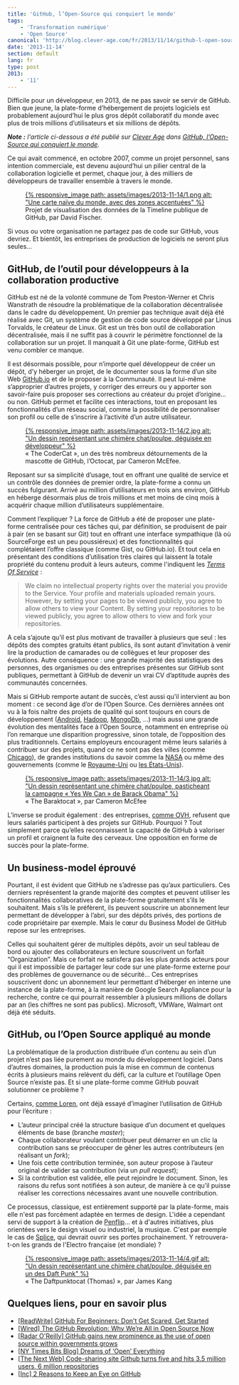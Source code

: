 ```yaml
---
title: 'GitHub, l’Open-Source qui conquiert le monde'
tags:
    - 'Transformation numérique'
    - 'Open Source'
canonical: 'http://blog.clever-age.com/fr/2013/11/14/github-l-open-source-qui-conquiert-le-monde/'
date: '2013-11-14'
section: default
lang: fr
type: post
2013:
    - '11'
---
```


Difficile pour un développeur, en 2013, de ne pas savoir se servir de GitHub. Bien que jeune, la plate-forme d’hébergement de projets logiciels est probablement aujourd’hui le plus gros dépôt collaboratif du monde avec plus de trois millions d’utilisateurs et six millions de dépôts.

<!-- more -->

<em class="canonical">**Note&nbsp;:** l'article ci-dessous a été publié sur [Clever Age](http://www.clever-age.com/fr/) dans [GitHub, l’Open-Source qui conquiert le monde](http://blog.clever-age.com/fr/2013/11/14/github-l-open-source-qui-conquiert-le-monde/).</em>

Ce qui avait commencé, en octobre 2007, comme un projet personnel, sans intention commerciale, est devenu aujourd’hui un pilier central de la collaboration logicielle et permet, chaque jour, à des milliers de développeurs de travailler ensemble à travers le monde.

<figure>
  <a href="//davidfischer.github.io/gdc2/#languages/All">
    {% responsive_image path: assets/images/2013-11-14/1.png alt: "Une carte naïve du monde, avec des zones accentuées" %}
  </a>
  <figcaption>Projet de visualisation des données de la Timeline publique de GitHub, par David Fischer.</figcaption>
</figure>

Si vous ou votre organisation ne partagez pas de code sur GitHub, vous devriez. Et bientôt, les entreprises de production de logiciels ne seront plus seules…

## GitHub, de l’outil pour développeurs à la collaboration productive

GitHub est né de la volonté commune de Tom Preston-Werner et Chris Wanstrath de résoudre la problématique de la collaboration décentralisée dans le cadre du développement. Un premier pas technique avait déjà été réalisé avec Git, un système de gestion de code source développé par Linus Torvalds, le créateur de Linux. Git est un très bon outil de collaboration décentralisée, mais il ne suffit pas à couvrir le périmètre fonctionnel de la collaboration sur un projet. Il manquait à Git une plate-forme, GitHub est venu combler ce manque.

Il est désormais possible, pour n’importe quel développeur de créer un dépôt, d’y héberger un projet, de le documenter sous la forme d’un site Web [GitHub.io](https://pages.github.com/ "GitHub.io, plate-forme d&#039;hébergement associée aux projets GitHub") et de le proposer à la Communauté. Il peut lui-même s’approprier d’autres projets, y corriger des erreurs ou y apporter son savoir-faire puis proposer ses corrections au créateur du projet d’origine… ou non. GitHub permet et facilite ces interactions, tout en proposant les fonctionnalités d’un réseau social, comme la possibilité de personnaliser son profil ou celle de s’inscrire à l’activité d’un autre utilisateur.

<figure>
  <a href="https://octodex.github.com/codercat/">
    {% responsive_image path: assets/images/2013-11-14/2.jpg alt: "Un dessin représentant une chimère chat/poulpe, déguisée en développeur" %}
  </a>
  <figcaption>&laquo;&nbsp;The CoderCat&nbsp;&raquo;, un des très nombreux détournements de la mascotte de GitHub, l’Octocat, par Cameron McEfee.</figcaption>
</figure>

Reposant sur sa simplicité d’usage, tout en offrant une qualité de service et un contrôle des données de premier ordre, la plate-forme a connu un succès fulgurant. Arrivé au million d’utilisateurs en trois ans environ, GitHub en héberge désormais plus de trois millions et met moins de cinq mois à acquérir chaque million d’utilisateurs supplémentaire.

Comment l’expliquer&nbsp;? La force de GitHub a été de proposer une plate-forme centralisée pour ces tâches qui, par définition, se produisent de pair à pair (en se basant sur Git) tout en offrant une interface sympathique (là où SourceForge est un peu poussiéreux) et des fonctionnalités qui complétaient l’offre classique (comme Gist, ou GitHub.io). Et tout cela en présentant des conditions d’utilisation très claires qui laissent la totale propriété du contenu produit à leurs auteurs, comme l'indiquent les [_Terms Of Service_](https://help.github.com/articles/github-terms-of-service/ "GitHub Terms of Service")&nbsp;:

> We claim no intellectual property rights over the material you provide to the Service. Your profile and materials uploaded remain yours. However, by setting your pages to be viewed publicly, you agree to allow others to view your Content. By setting your repositories to be viewed publicly, you agree to allow others to view and fork your repositories.

A cela s’ajoute qu’il est plus motivant de travailler à plusieurs que seul&nbsp;: les dépôts des comptes gratuits étant publics, ils sont autant d’invitation à venir lire la production de camarades ou de collègues et leur proposer des évolutions. Autre conséquence&nbsp;: une grande majorité des statistiques des personnes, des organismes ou des entreprises présentes sur GitHub sont publiques, permettant à GitHub de devenir un vrai CV d’aptitude auprès des communautés concernées.

Mais si GitHub remporte autant de succès, c’est aussi qu’il intervient au bon moment&nbsp;: ce second âge d’or de l’Open Source. Ces dernières années ont vu à la fois naître des projets de qualité qui sont toujours en cours de développement ([Android](https://github.com/android "Profil GitHub pour le projet Android"), [Hadoop](https://github.com/apache/hadoop-common "Dépôt du projet Hadoop Common"), [MongoDb](https://github.com/mongodb/mongo "Dépôt du projet MongoDB"), …) mais aussi une grande évolution des mentalités face à l’Open Source, notamment en entreprise où l’on remarque une disparition progressive, sinon totale, de l’opposition des plus traditionnels. Certains employeurs encouragent même leurs salariés à contribuer sur des projets, quand ce ne sont pas des villes (comme [Chicago](https://github.com/Chicago/ "Profil GitHub de la ville de Chicago")), de grandes institutions du savoir comme la [NASA](https://github.com/nasa "Profil GitHub de la NASA") ou même des gouvernements (comme le [Royaume-Uni](https://github.com/alphagov "Profil GitHub du Royaume-Uni") ou [les États-Unis](https://github.com/unitedstates "Profil GitHub des États-Unis")).

<figure>
  <a href="https://octodex.github.com/baracktocat/">
    {% responsive_image path: assets/images/2013-11-14/3.jpg alt: "Un dessin représentant une chimère chat/poulpe, pasticheant la campagne &laquo;&nbsp;Yes We Can&nbsp;&raquo; de Barack Obama" %}
  </a>
  <figcaption>&laquo;&nbsp;The Baraktocat&nbsp;&raquo;, par Cameron McEfee</figcaption>
</figure>

L’inverse se produit également&nbsp;: des entreprises, [comme OVH](http://www.ovh.com/fr/a1136.interview-github-octave-klaba-ovh "Interview d"), refusent que leurs salariés participent à des projets sur GitHub. Pourquoi&nbsp;? Tout simplement parce qu’elles reconnaissent la capacité de GitHub à valoriser un profil et craignent la fuite des cerveaux. Une opposition en forme de succès pour la plate-forme.

## Un business-model éprouvé

Pourtant, il est évident que GitHub ne s’adresse pas qu’aux particuliers. Ces derniers représentent la grande majorité des comptes et peuvent utiliser les fonctionnalités collaboratives de la plate-forme gratuitement s’ils le souhaitent. Mais s’ils le préfèrent, ils peuvent souscrire un abonnement leur permettant de développer à l’abri, sur des dépôts privés, des portions de code propriétaire par exemple. Mais le cœur du Business Model de GitHub repose sur les entreprises.

Celles qui souhaitent gérer de multiples dépôts, avoir un seul tableau de bord ou ajouter des collaborateurs en lecture souscrivent un forfait “Organization”. Mais ce forfait ne satisfera pas les plus grands acteurs pour qui il est impossible de partager leur code sur une plate-forme externe pour des problèmes de gouvernance ou de sécurité… Ces entreprises souscrivent donc un abonnement leur permettant d’héberger en interne une instance de la plate-forme, à la manière de Google Search Appliance pour la recherche, contre ce qui pourrait ressembler à plusieurs millions de dollars par an (les chiffres ne sont pas publics). Microsoft, VMWare, Walmart ont déjà été séduits.

## GitHub, ou l’Open Source appliqué au monde

La problématique de la production distribuée d’un contenu au sein d’un projet n’est pas liée purement au monde du développement logiciel. Dans d’autres domaines, la production puis la mise en commun de contenus écrits à plusieurs mains relèvent du défi, car la culture et l’outillage Open Source n’existe pas. Et si une plate-forme comme GitHub pouvait solutionner ce problème&nbsp;?

Certains, [comme Loren](https://www.penflip.com/ "Article de Loren sur la possibilité d&#039;étendre GitHub pour les écrivains"), ont déjà essayé d’imaginer l’utilisation de GitHub pour l’écriture&nbsp;:

*   L’auteur principal créé la structure basique d’un document et quelques éléments de base (branche _master_);
*   Chaque collaborateur voulant contribuer peut démarrer en un clic la contribution sans se préoccuper de gêner les autres contributeurs (en réalisant un _fork_);
*   Une fois cette contribution terminée, son auteur propose à l’auteur original de valider sa contribution (via un _pull request_);
*   Si la contribution est validée, elle peut rejoindre le document. Sinon, les raisons du refus sont notifiées à son auteur, de manière à ce qu’il puisse réaliser les corrections nécessaires avant une nouvelle contribution.

Ce processus, classique, est entièrement supporté par la plate-forme, mais elle n'est pas forcément adaptée en termes de design. L'idée a cependant servi de support à la création de [Penflip](https://www.penflip.com/ "Penflip, plate-forme d")… et à d'autres initiatives, plus orientées vers le design visuel ou industriel, la musique. C'est par exemple le cas de [Splice](https://splice.com/ "Splice, plate-forme de production musicale collaborative"), qui devrait ouvrir ses portes prochainement. Y retrouvera-t-on les grands de l'Electro française (et mondiale)&nbsp;?

<figure>
  <a href="https://octodex.github.com/daftpunktocat-thomas/">
    {% responsive_image path: assets/images/2013-11-14/4.gif alt: "Un dessin représentant une chimère chat/poulpe, déguisée en un des Daft Punk" %}
  </a>
  <figcaption>&laquo;&nbsp;The Daftpunktocat (Thomas)&nbsp;&raquo;, par James Kang</figcaption>
</figure>

## Quelques liens, pour en savoir plus

*   [[ReadWrite] GitHub For Beginners: Don't Get Scared, Get Started]( //readwrite.com/2013/09/30/understanding-github-a-journey-for-beginners-part-1 "[ReadWrite] GitHub For Beginners: Don")
*   [[Wired] The GitHub Revolution: Why We’re All in Open Source Now](http://www.wired.com/2013/03/github/ "[Wired] The GitHub Revolution: Why We’re All in Open Source Now")
*   [[Radar O'Reilly] GitHub gains new prominence as the use of open source within governments grows](http://radar.oreilly.com/2013/03/github-government-bureaucat-open-source.html "[Radar O")
*   [[NY Times Bits Blog] Dreams of ‘Open’ Everything](http://bits.blogs.nytimes.com/2012/12/28/github-has-big-dreams-for-open-source-software-and-more/?_r=5 "[NY Times Bits Blog] Dreams of ‘Open’ Everything")
*   [[The Next Web] Code-sharing site Github turns five and hits 3.5 million users, 6 million repositories](http://thenextweb.com/insider/2013/04/11/code-sharing-site-github-turns-five-and-hits-3-5-million-users-6-million-repositories/ "[The Next Web] Code-sharing site Github turns five and hits 3.5 million users, 6 million repositories")
*   [[Inc] 2 Reasons to Keep an Eye on GitHub](http://www.inc.com/magazine/201303/will-bourne/2-reasons-to-keep-an-eye-on-github_pagen_2.html "[Inc] 2 Reasons to Keep an Eye on GitHub")
